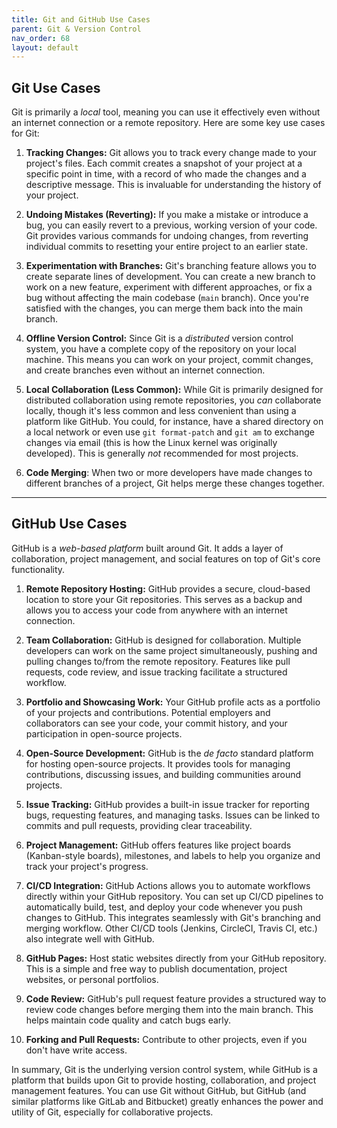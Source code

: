 ```yaml
---
title: Git and GitHub Use Cases
parent: Git & Version Control
nav_order: 68
layout: default
---
```


## Git Use Cases

Git is primarily a _local_ tool, meaning you can use it effectively even without an internet connection or a remote repository. Here are some key use cases for Git:

1.  **Tracking Changes:** Git allows you to track every change made to your project's files. Each commit creates a snapshot of your project at a specific point in time, with a record of who made the changes and a descriptive message. This is invaluable for understanding the history of your project.

2.  **Undoing Mistakes (Reverting):** If you make a mistake or introduce a bug, you can easily revert to a previous, working version of your code. Git provides various commands for undoing changes, from reverting individual commits to resetting your entire project to an earlier state.

3.  **Experimentation with Branches:** Git's branching feature allows you to create separate lines of development. You can create a new branch to work on a new feature, experiment with different approaches, or fix a bug without affecting the main codebase (`main` branch). Once you're satisfied with the changes, you can merge them back into the main branch.

4.  **Offline Version Control:** Since Git is a _distributed_ version control system, you have a complete copy of the repository on your local machine. This means you can work on your project, commit changes, and create branches even without an internet connection.

5.  **Local Collaboration (Less Common):** While Git is primarily designed for distributed collaboration using remote repositories, you _can_ collaborate locally, though it's less common and less convenient than using a platform like GitHub. You could, for instance, have a shared directory on a local network or even use `git format-patch` and `git am` to exchange changes via email (this is how the Linux kernel was originally developed). This is generally _not_ recommended for most projects.

6.  **Code Merging**: When two or more developers have made changes to different branches of a project, Git helps merge these changes together.

---

## GitHub Use Cases

GitHub is a _web-based platform_ built around Git. It adds a layer of collaboration, project management, and social features on top of Git's core functionality.

1.  **Remote Repository Hosting:** GitHub provides a secure, cloud-based location to store your Git repositories. This serves as a backup and allows you to access your code from anywhere with an internet connection.

2.  **Team Collaboration:** GitHub is designed for collaboration. Multiple developers can work on the same project simultaneously, pushing and pulling changes to/from the remote repository. Features like pull requests, code review, and issue tracking facilitate a structured workflow.

3.  **Portfolio and Showcasing Work:** Your GitHub profile acts as a portfolio of your projects and contributions. Potential employers and collaborators can see your code, your commit history, and your participation in open-source projects.

4.  **Open-Source Development:** GitHub is the _de facto_ standard platform for hosting open-source projects. It provides tools for managing contributions, discussing issues, and building communities around projects.

5.  **Issue Tracking:** GitHub provides a built-in issue tracker for reporting bugs, requesting features, and managing tasks. Issues can be linked to commits and pull requests, providing clear traceability.

6.  **Project Management:** GitHub offers features like project boards (Kanban-style boards), milestones, and labels to help you organize and track your project's progress.

7.  **CI/CD Integration:** GitHub Actions allows you to automate workflows directly within your GitHub repository. You can set up CI/CD pipelines to automatically build, test, and deploy your code whenever you push changes to GitHub. This integrates seamlessly with Git's branching and merging workflow. Other CI/CD tools (Jenkins, CircleCI, Travis CI, etc.) also integrate well with GitHub.

8.  **GitHub Pages:** Host static websites directly from your GitHub repository. This is a simple and free way to publish documentation, project websites, or personal portfolios.

9.  **Code Review:** GitHub's pull request feature provides a structured way to review code changes before merging them into the main branch. This helps maintain code quality and catch bugs early.

10. **Forking and Pull Requests:** Contribute to other projects, even if you don't have write access.

In summary, Git is the underlying version control system, while GitHub is a platform that builds upon Git to provide hosting, collaboration, and project management features. You can use Git without GitHub, but GitHub (and similar platforms like GitLab and Bitbucket) greatly enhances the power and utility of Git, especially for collaborative projects.
